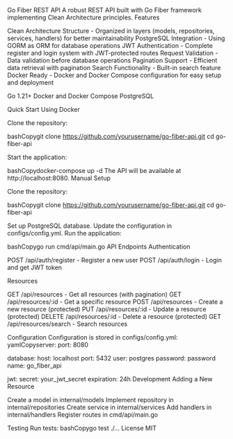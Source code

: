 Go Fiber REST API
A robust REST API built with Go Fiber framework implementing Clean Architecture principles.
Features

Clean Architecture Structure - Organized in layers (models, repositories, services, handlers) for better maintainability
PostgreSQL Integration - Using GORM as ORM for database operations
JWT Authentication - Complete register and login system with JWT-protected routes
Request Validation - Data validation before database operations
Pagination Support - Efficient data retrieval with pagination
Search Functionality - Built-in search feature
Docker Ready - Docker and Docker Compose configuration for easy setup and deployment



Go 1.21+
Docker and Docker Compose
PostgreSQL

Quick Start
Using Docker

Clone the repository:

bashCopygit clone https://github.com/yourusername/go-fiber-api.git
cd go-fiber-api

Start the application:

bashCopydocker-compose up -d
The API will be available at http://localhost:8080.
Manual Setup

Clone the repository:

bashCopygit clone https://github.com/yourusername/go-fiber-api.git
cd go-fiber-api

Set up PostgreSQL database.
Update the configuration in configs/config.yml.
Run the application:

bashCopygo run cmd/api/main.go
API Endpoints
Authentication

POST /api/auth/register - Register a new user
POST /api/auth/login - Login and get JWT token

Resources

GET /api/resources - Get all resources (with pagination)
GET /api/resources/:id - Get a specific resource
POST /api/resources - Create a new resource (protected)
PUT /api/resources/:id - Update a resource (protected)
DELETE /api/resources/:id - Delete a resource (protected)
GET /api/resources/search - Search resources

Configuration
Configuration is stored in configs/config.yml:
yamlCopyserver:
  port: 8080
  
database:
  host: localhost
  port: 5432
  user: postgres
  password: password
  name: go_fiber_api
  
jwt:
  secret: your_jwt_secret
  expiration: 24h
Development
Adding a New Resource

Create a model in internal/models
Implement repository in internal/repositories
Create service in internal/services
Add handlers in internal/handlers
Register routes in cmd/api/main.go

Testing
Run tests:
bashCopygo test ./...
License
MIT